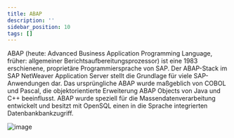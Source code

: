 ```yaml
---
title: ABAP
description: ''
sidebar_position: 10
tags: []
---
```


ABAP (heute: Advanced Business Application Programming Language, früher: allgemeiner Berichtsaufbereitungsprozessor) ist eine 1983 erschienene, proprietäre Programmiersprache von SAP. Der ABAP-Stack im SAP NetWeaver Application Server stellt die Grundlage für 
viele SAP-Anwendungen dar. Das ursprüngliche ABAP wurde maßgeblich von COBOL und Pascal, die objektorientierte Erweiterung ABAP Objects von Java und C++ beeinflusst. ABAP wurde speziell für die Massendatenverarbeitung entwickelt und besitzt mit OpenSQL einen 
in die Sprache integrierten Datenbankbankzugriff.

![image](https://user-images.githubusercontent.com/47243617/194847816-24107a41-576b-4512-bc07-fa3f3c516182.png)

